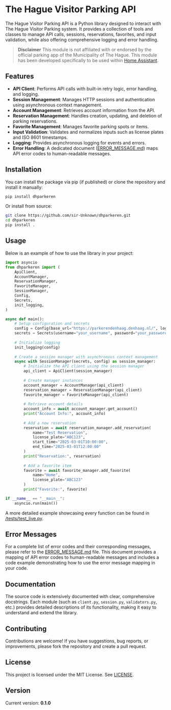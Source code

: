 
# The Hague Visitor Parking API

The Hague Visitor Parking API is a Python library designed to interact with The Hague Visitor Parking system. It provides a collection of tools and classes to manage API calls, sessions, reservations, favorites, and input validation, while also offering comprehensive logging and error handling.

> **Disclaimer**
> This module is not affiliated with or endorsed by the official parking app of the Municipality of The Hague.
> This module has been developed specifically to be used within [Home Assistant](https://www.home-assistant.io/).

## Features

- **API Client**: Performs API calls with built-in retry logic, error handling, and logging.
- **Session Management**: Manages HTTP sessions and authentication using asynchronous context management.
- **Account Management**: Retrieves account information from the API.
- **Reservation Management**: Handles creation, updating, and deletion of parking reservations.
- **Favorite Management**: Manages favorite parking spots or items.
- **Input Validation**: Validates and normalizes inputs such as license plates and ISO 8601 timestamps.
- **Logging**: Provides asynchronous logging for events and errors.
- **Error Handling**: A dedicated document ([ERROR_MESSAGE.md](ERROR_MESSAGE.md)) maps API error codes to human-readable messages.

## Installation

You can install the package via pip (if published) or clone the repository and install it manually:

```bash
pip install dhparkeren
```

Or install from source:

```bash
git clone https://github.com/sir-Unknown/dhparkeren.git
cd dhparkeren
pip install .
```

## Usage

Below is an example of how to use the library in your project:

```python
import asyncio
from dhparkeren import (
    ApiClient,
    AccountManager,
    ReservationManager,
    FavoriteManager,
    SessionManager,
    Config,
    Secrets,
    init_logging,
)

async def main():
    # Setup configuration and secrets
    config = Config(base_url="https://parkerendenhaag.denhaag.nl/", log_level="DEBUG")
    secrets = Secrets(username="your_username", password="your_password")
    
    # Initialize logging
    init_logging(config)
    
    # Create a session manager with asynchronous context management
    async with SessionManager(secrets, config) as session_manager:
        # Initialize the API client using the session manager
        api_client = ApiClient(session_manager)
        
        # Create manager instances
        account_manager = AccountManager(api_client)
        reservation_manager = ReservationManager(api_client)
        favorite_manager = FavoriteManager(api_client)
        
        # Retrieve account details
        account_info = await account_manager.get_account()
        print("Account Info:", account_info)
        
        # Add a new reservation
        reservation = await reservation_manager.add_reservation(
            name="Test Reservation",
            license_plate="ABC123",
            start_time="2025-03-01T10:00:00",
            end_time="2025-03-01T12:00:00"
        )
        print("Reservation:", reservation)
        
        # Add a favorite item
        favorite = await favorite_manager.add_favorite(
            name="Home",
            license_plate="ABC123"
        )
        print("Favorite:", favorite)

if __name__ == "__main__":
    asyncio.run(main())
```

A more detailed example showcasing every function can be found in [/tests/test_live.py](/tests/test_live.py).

## Error Messages

For a complete list of error codes and their corresponding messages, please refer to the [ERROR_MESSAGE.md](ERROR_MESSAGE.md) file. This document provides a mapping of API error codes to human-readable messages and includes a code example demonstrating how to use the error message mapping in your code.

## Documentation

The source code is extensively documented with clear, comprehensive docstrings. Each module (such as `client.py`, `session.py`, `validators.py`, etc.) provides detailed descriptions of its functionality, making it easy to understand and extend the library.

## Contributing

Contributions are welcome! If you have suggestions, bug reports, or improvements, please fork the repository and create a pull request.

## License

This project is licensed under the MIT License. See [LICENSE](LICENSE).

## Version

Current version: **0.1.0**
